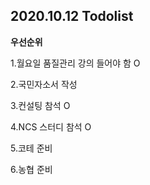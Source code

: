## 2020.10.12 Todolist



**우선순위**

1.월요일 품질관리 강의 들어야 함 O

2.국민자소서 작성

3.컨설팅 참석 O

4.NCS 스터디 참석 O

5.코테 준비

6.농협 준비